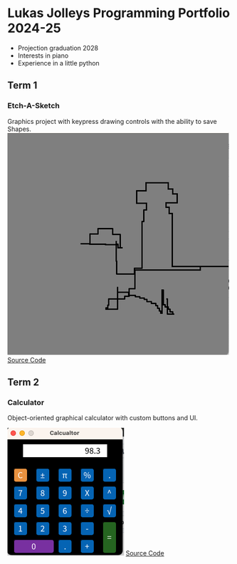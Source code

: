 # Lukas Jolleys Programming Portfolio 2024-25
* Projection graduation 2028
* Interests in piano
* Experience in a little python
  
## Term 1
### Etch-A-Sketch
Graphics project with keypress drawing controls with the ability to save Shapes.
![Running App](https://github.com/Lukas-01242/progamingportfolio2025-a2/blob/main/images/Screenshot%202024-11-04%20at%2010.14.26%20AM.png)
[Source Code](https://github.com/Lukas-01242/progamingportfolio2025-a2/blob/main/src/etchAScetch/etchAScetch.pde)


## Term 2
### Calculator
Object-oriented graphical calculator with custom buttons and UI.  

![Running App](https://github.com/Lukas-01242/progamingportfolio2025-a2/blob/main/images/Calc1.png?raw=true)
[Source Code](https://github.com/Lukas-01242/progamingportfolio2025-a2/tree/main/src/Calcualtor)
